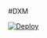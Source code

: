 #DXM

[![Deploy](https://www.herokucdn.com/deploy/button.svg)](https://heroku.com/deploy?template=https://github.com/devanandm/DXMBOTS-group)
